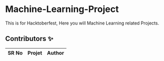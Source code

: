 # Machine-Learning-Project
This is for Hacktoberfest, Here you will Machine Learning related Projects.


## Contributors ✨

SR No   | Projet | Author  
--- | --- | ---
